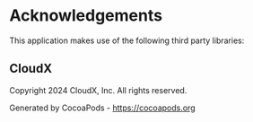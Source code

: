 # Acknowledgements
This application makes use of the following third party libraries:

## CloudX


Copyright 2024 CloudX, Inc. All rights reserved.


Generated by CocoaPods - https://cocoapods.org
